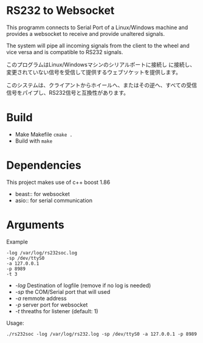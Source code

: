 # RS232 to Websocket

This programm connects to Serial Port of a Linux/Windows machine
and provides a websocket to receive and provide unaltered signals.

The system will pipe all incoming signals from the client to the wheel and vice versa and is compatible to RS232 signals.

このプログラムはLinux/Windowsマシンのシリアルポートに接続し
に接続し、変更されていない信号を受信して提供するウェブソケットを提供します。

このシステムは、クライアントからホイールへ、またはその逆へ、すべての受信信号をパイプし、RS232信号と互換性があります。


# Build
- Make Makefile `cmake .`
- Build with `make`

# Dependencies
This project makes use of c++ boost 1.86
- beast:: for websocket
- asio:: for serial communication


# Arguments


Example
```
-log /var/log/rs232soc.log  
-sp /dev/ttyS0
-a 127.0.0.1
-p 8989
-t 3
```

- *-log* Destination of logfile (remove if no log is needed)
- *-sp* the COM/Serial port that will used
- *-a* remmote address
- *-p* server port for websocket
- *-t* threaths for listener (default: 1)


Usage:
```
./rs232soc -log /var/log/rs232.log -sp /dev/ttyS0 -a 127.0.0.1 -p 8989
```

